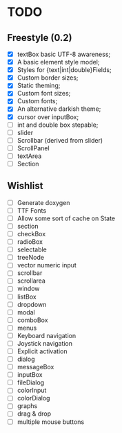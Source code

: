 TODO
====

Freestyle (0.2)
---------------

- [x] textBox basic UTF-8 awareness;
- [x] A basic element style model;
- [x] Styles for {text|int|double}Fields;
- [x] Custom border sizes;
- [x] Static theming;
- [x] Custom font sizes;
- [x] Custom fonts;
- [x] An alternative darkish theme;
- [x] cursor over inputBox;
- [ ] int and double box stepable;
- [ ] slider
- [ ] Scrollbar (derived from slider)
- [ ] ScrollPanel
- [ ] textArea
- [ ] Section

Wishlist
--------

- [ ] Generate doxygen
- [ ] TTF Fonts
- [ ] Allow some sort of cache on State
- [ ] section
- [ ] checkBox
- [ ] radioBox
- [ ] selectable
- [ ] treeNode
- [ ] vector numeric input
- [ ] scrollbar
- [ ] scrollarea
- [ ] window
- [ ] listBox
- [ ] dropdown
- [ ] modal
- [ ] comboBox
- [ ] menus
- [ ] Keyboard navigation
- [ ] Joystick navigation
- [ ] Explicit activation
- [ ] dialog
- [ ] messageBox
- [ ] inputBox
- [ ] fileDialog
- [ ] colorInput
- [ ] colorDialog
- [ ] graphs
- [ ] drag & drop
- [ ] multiple mouse buttons
